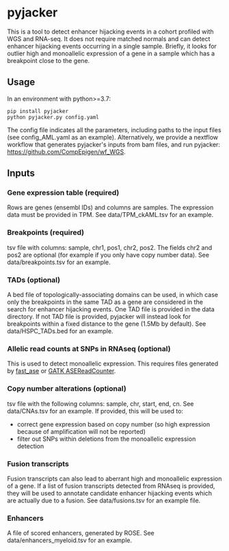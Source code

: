 # pyjacker

This is a tool to detect enhancer hijacking events in a cohort profiled with WGS and RNA-seq. It does not require matched normals and can detect enhancer hijacking events occurring in a single sample. Briefly, it looks for outlier high and monoallelic expression of a gene in a sample which has a breakpoint close to the gene.

## Usage
In an environment with python>=3.7: 
```
pip install pyjacker
python pyjacker.py config.yaml
```
The config file indicates all the parameters, including paths to the input files (see config_AML.yaml as an example). Alternatively, we provide a nextflow workflow that generates pyjacker's inputs from bam files, and run pyjacker: https://github.com/CompEpigen/wf_WGS.

## Inputs
### Gene expression table (required)
Rows are genes (ensembl IDs) and columns are samples. The expression data must be provided in TPM. See data/TPM_ckAML.tsv for an example.

### Breakpoints (required)
tsv file with columns: sample, chr1, pos1, chr2, pos2. 
The fields chr2 and pos2 are optional (for example if you only have copy number data). See data/breakpoints.tsv for an example.

### TADs (optional)
A bed file of topologically-associating domains can be used, in which case only the breakpoints in the same TAD as a gene are considered in the search for enhancer hijacking events. One TAD file is provided in the data directory. If not TAD file is provided, pyjacker will instead look for breakpoints within a fixed distance to the gene (1.5Mb by default). See data/HSPC_TADs.bed for an example.

### Allelic read counts at SNPs in RNAseq (optional)
This is used to detect monoallelic expression. This requires files generated by [fast_ase](https://github.com/e-sollier/fast_ase) or [GATK ASEReadCounter](https://gatk.broadinstitute.org/hc/en-us/articles/360037428291-ASEReadCounter).

### Copy number alterations (optional)
tsv file with the following columns: sample, chr, start, end, cn. See data/CNAs.tsv for an example.
If provided, this will be used to:
- correct gene expression based on copy number (so high expression because of amplification will not be reported)
- filter out SNPs within deletions from the monoallelic expression detection


### Fusion transcripts
Fusion transcripts can also lead to aberrant high and monoallelic expression of a gene. If a list of fusion transcripts detected from RNAseq is provided, they will be used to annotate candidate enhancer hijacking events which are actually due to a fusion. See data/fusions.tsv for an example file.

### Enhancers
A file of scored enhancers, generated by ROSE. See data/enhancers_myeloid.tsv for an example.
